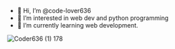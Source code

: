 - 👋 Hi, I’m @code-lover636
- 👀 I’m interested in web dev and python programming 
- 🌱 I’m currently learning web development.

![Coder636 (1) 178](https://user-images.githubusercontent.com/77882744/183705488-a04a4bc9-2ab3-4e93-bdd9-3ed63924048e.png)

